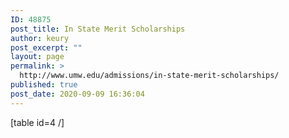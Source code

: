 ```yaml
---
ID: 48875
post_title: In State Merit Scholarships
author: keury
post_excerpt: ""
layout: page
permalink: >
  http://www.umw.edu/admissions/in-state-merit-scholarships/
published: true
post_date: 2020-09-09 16:36:04
---
```

[table id=4 /]